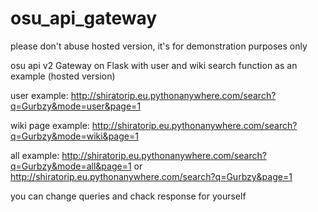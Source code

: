 # osu_api_gateway
please don't abuse hosted version, it's for demonstration purposes only

osu api v2 Gateway on Flask with user and wiki search function as an example
(hosted version) 

user example: http://shiratorip.eu.pythonanywhere.com/search?q=Gurbzy&mode=user&page=1

wiki page example: http://shiratorip.eu.pythonanywhere.com/search?q=Gurbzy&mode=wiki&page=1

all example: http://shiratorip.eu.pythonanywhere.com/search?q=Gurbzy&mode=all&page=1
or
http://shiratorip.eu.pythonanywhere.com/search?q=Gurbzy&page=1

you can change queries and chack response for yourself
